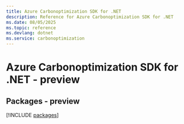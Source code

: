 ```yaml
---
title: Azure Carbonoptimization SDK for .NET
description: Reference for Azure Carbonoptimization SDK for .NET
ms.date: 08/05/2025
ms.topic: reference
ms.devlang: dotnet
ms.service: carbonoptimization
---
```

# Azure Carbonoptimization SDK for .NET - preview
## Packages - preview
[!INCLUDE [packages](carbonoptimization-index.md)]